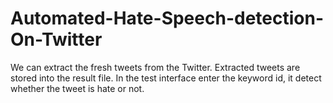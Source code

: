 # Automated-Hate-Speech-detection-On-Twitter
We can extract the fresh tweets from the Twitter. Extracted tweets are stored into the result file. In the test interface enter the keyword id, it detect whether the tweet is hate or not.  
